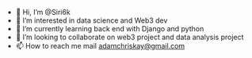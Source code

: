 - 👋 Hi, I’m @Siri6k
- 👀 I’m interested in data science and Web3 dev
- 🌱 I’m currently learning back end with Django and python
- 💞️ I’m looking to collaborate on web3 project and data analysis project
- 📫 How to reach me mail adamchriskay@gmail.com

<!---
Siri6k/Siri6k is a ✨ special ✨ repository because its `README.md` (this file) appears on your GitHub profile.
You can click the Preview link to take a look at your changes.
--->
